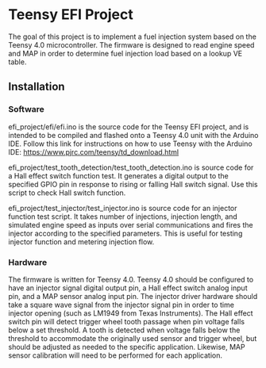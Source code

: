 # Teensy EFI Project

The goal of this project is to implement a fuel injection system based on the Teensy 4.0 microcontroller. The firmware is designed to read engine speed and MAP in order to determine fuel injection load based on a lookup VE table.

## Installation

### Software

efi_project/efi/efi.ino is the source code for the Teensy EFI project, and is intended to be compiled and flashed onto a Teensy 4.0 unit with the Arduino IDE. Follow this link for instructions on how to use Teensy with the Arduino IDE: https://www.pjrc.com/teensy/td_download.html

efi_project/test_tooth_detection/test_tooth_detection.ino is source code for a Hall effect switch function test. It generates a digital output to the specified GPIO pin in response to rising or falling Hall switch signal. Use this script to check Hall switch function.

efi_project/test_injector/test_injector.ino is source code for an injector function test script. It takes number of injections, injection length, and simulated engine speed as inputs over serial communications and fires the injector according to the specified parameters. This is useful for testing injector function and metering injection flow.

### Hardware

The firmware is written for Teensy 4.0. Teensy 4.0 should be configured to have an injector signal digital output pin, a Hall effect switch analog input pin, and a MAP sensor analog input pin. The injector driver hardware should take a square wave signal from the injector signal pin in order to time injector opening (such as LM1949 from Texas Instruments). The Hall effect switch pin will detect trigger wheel tooth passage when pin voltage falls below a set threshold. A tooth is detected when voltage falls below the threshold to accommodate the originally used sensor and trigger wheel, but should be adjusted as needed to the specific application. Likewise, MAP sensor calibration will need to be performed for each application.
